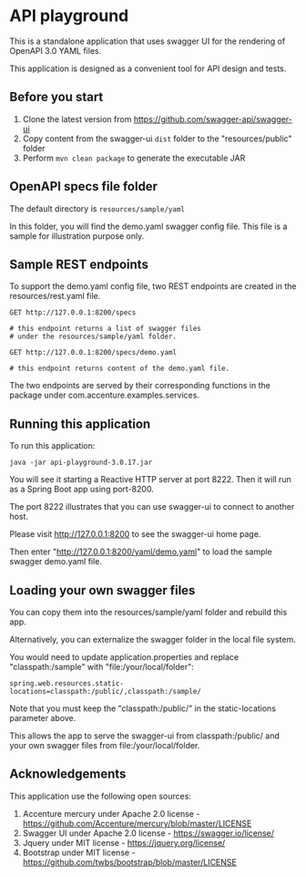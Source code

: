 # API playground

This is a standalone application that uses swagger UI for the rendering of OpenAPI 3.0 YAML files.

This application is designed as a convenient tool for API design and tests.

## Before you start

1. Clone the latest version from https://github.com/swagger-api/swagger-ui
2. Copy content from the swagger-ui `dist` folder to the "resources/public" folder
3. Perform `mvn clean package` to generate the executable JAR

## OpenAPI specs file folder

The default directory is `resources/sample/yaml`

In this folder, you will find the demo.yaml swagger config file.
This file is a sample for illustration purpose only.

## Sample REST endpoints

To support the demo.yaml config file, two REST endpoints are created in the resources/rest.yaml file.

```text
GET http://127.0.0.1:8200/specs

# this endpoint returns a list of swagger files
# under the resources/sample/yaml folder.

GET http://127.0.0.1:8200/specs/demo.yaml

# this endpoint returns content of the demo.yaml file.
```

The two endpoints are served by their corresponding functions in the package under com.accenture.examples.services.

## Running this application

To run this application:
```
java -jar api-playground-3.0.17.jar
```

You will see it starting a Reactive HTTP server at port 8222.
Then it will run as a Spring Boot app using port-8200.

The port 8222 illustrates that you can use swagger-ui to connect to another host.

Please visit http://127.0.0.1:8200 to see the swagger-ui home page.

Then enter "http://127.0.0.1:8200/yaml/demo.yaml" to load the sample swagger demo.yaml file.

## Loading your own swagger files

You can copy them into the resources/sample/yaml folder and rebuild this app.

Alternatively, you can externalize the swagger folder in the local file system.

You would need to update application.properties and replace "classpath:/sample" with
"file:/your/local/folder":

```properties
spring.web.resources.static-locations=classpath:/public/,classpath:/sample/
```

Note that you must keep the "classpath:/public/" in the static-locations parameter above.

This allows the app to serve the swagger-ui from classpath:/public/ and
your own swagger files from file:/your/local/folder.

## Acknowledgements

This application use the following open sources:
1. Accenture mercury under Apache 2.0 license - https://github.com/Accenture/mercury/blob/master/LICENSE
2. Swagger UI under Apache 2.0 license - https://swagger.io/license/
3. Jquery under MIT license - https://jquery.org/license/
4. Bootstrap under MIT license - https://github.com/twbs/bootstrap/blob/master/LICENSE
